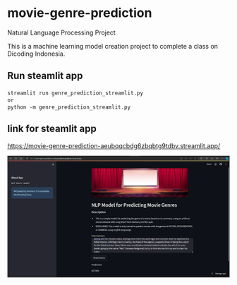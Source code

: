 # movie-genre-prediction
Natural Language Processing Project

This is a machine learning model creation project to complete a class on Dicoding Indonesia.

## Run steamlit app
```
streamlit run genre_prediction_streamlit.py
or
python -m genre_prediction_streamlit.py
```
## link for steamlit app
https://movie-genre-prediction-aeubqqcbdg6zbqbtg9tdbv.streamlit.app/

![Alt text](image.png)

